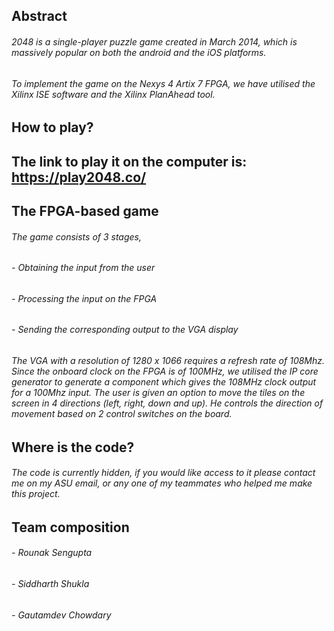 ## Abstract 
###### 2048 is a single-player puzzle game created in March 2014, which is massively popular on both the android and the iOS platforms.
###### To implement the game on the Nexys 4 Artix 7 FPGA, we have utilised the Xilinx ISE software and the Xilinx PlanAhead tool.

## How to play?
## The link to play it on the computer is: https://play2048.co/

## The FPGA-based game
###### The game consists of 3 stages,
###### - Obtaining the input from the user
###### - Processing the input on the FPGA
###### - Sending the corresponding output to the VGA display
###### The VGA with a resolution of 1280 x 1066 requires a refresh rate of 108Mhz. Since the onboard clock on the FPGA is of 100MHz, we utilised the IP core generator to generate a component which gives the 108MHz clock output for a 100Mhz input. The user is given an option to move the tiles on the screen in 4 directions (left, right, down and up). He controls the direction of movement based on 2 control switches on the board. 

## Where is the code?
###### The code is currently hidden, if you would like access to it please contact me on my ASU email, or any one of my teammates who helped me make this project. 

## Team composition 
###### - Rounak Sengupta
###### - Siddharth Shukla
###### - Gautamdev Chowdary
